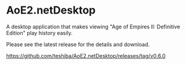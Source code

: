# AoE2.netDesktop
A desktop application that makes viewing "Age of Empires II: Definitive Edition" play history easily.

Please see the latest release for the details and download.  

https://github.com/teshiba/AoE2.netDesktop/releases/tag/v0.6.0
